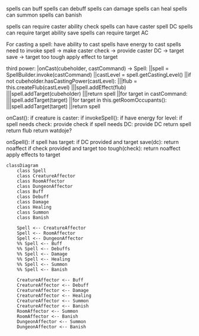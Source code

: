
spells can buff
spells can debuff
spells can damage
spells can heal
spells can summon
spells can banish


spells can require caster ability check
spells can have caster spell DC
spells can require target ability save
spells can require target AC

For casting a spell:
have ability to cast spells
have energy to cast spells
need to invoke spell
-> make caster check
-> provide caster DC
-> target save
-> target too tough
apply effect to target

third power:
|onCast(cubeholder, castCommand) -> Spell:
||spell = SpellBuilder.invoke(castCommand)
||castLevel = spell.getCastingLevel()
||if not cubeholder.hasCastingPower(castLevel):
|||flub = this.createFlub(castLevel)
|||spell.addEffect(flub)
|||spell.addTarget(cubeholder)
|||return spell
||for target in castCommand:
|||spell.addTarget(target)
||for target in this.getRoomOccupants():
|||spell.addTarget(target)
||return spell


onCast():
	if creature is caster:
		if invokeSpell():
			if have energy for level:
				if spell needs check:
					provide check
				if spell needs DC:
					provide DC
				return spell
		return flub
	return watdoje?

onSpell():
	if spell has target:
		if DC provided and target save(dc):
			return noaffect
		if check provided and target too tough(check):
			return noaffect
	apply effects to target
    


```mermaid
classDiagram
    class Spell
    class CreatureAffector
    class RoomAffector
    class DungeonAffector
    class Buff
    class Debuff
    class Damage
    class Healing
    class Summon
    class Banish

    Spell <-- CreatureAffector
    Spell <-- RoomAffector
    Spell <-- DungeonAffector
    %% Spell <-- Buff
    %% Spell <-- Debuffs
    %% Spell <-- Damage
    %% Spell <-- Healing
    %% Spell <-- Summon
    %% Spell <-- Banish

    CreatureAffector <-- Buff
    CreatureAffector <-- Debuff
    CreatureAffector <-- Damage
    CreatureAffector <-- Healing
    CreatureAffector <-- Summon
    CreatureAffector <-- Banish
    RoomAffector <-- Summon
    RoomAffector <-- Banish
    DungeonAffector <-- Summon
    DungeonAffector <-- Banish

```
